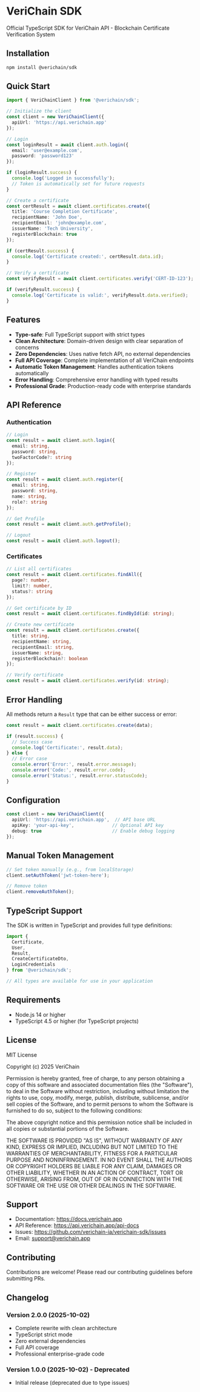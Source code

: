 # VeriChain SDK

Official TypeScript SDK for VeriChain API - Blockchain Certificate Verification System

## Installation

```bash
npm install @verichain/sdk
```

## Quick Start

```typescript
import { VeriChainClient } from '@verichain/sdk';

// Initialize the client
const client = new VeriChainClient({
  apiUrl: 'https://api.verichain.app'
});

// Login
const loginResult = await client.auth.login({
  email: 'user@example.com',
  password: 'password123'
});

if (loginResult.success) {
  console.log('Logged in successfully');
  // Token is automatically set for future requests
}

// Create a certificate
const certResult = await client.certificates.create({
  title: 'Course Completion Certificate',
  recipientName: 'John Doe',
  recipientEmail: 'john@example.com',
  issuerName: 'Tech University',
  registerBlockchain: true
});

if (certResult.success) {
  console.log('Certificate created:', certResult.data.id);
}

// Verify a certificate
const verifyResult = await client.certificates.verify('CERT-ID-123');

if (verifyResult.success) {
  console.log('Certificate is valid:', verifyResult.data.verified);
}
```

## Features

- **Type-safe**: Full TypeScript support with strict types
- **Clean Architecture**: Domain-driven design with clear separation of concerns
- **Zero Dependencies**: Uses native fetch API, no external dependencies
- **Full API Coverage**: Complete implementation of all VeriChain endpoints
- **Automatic Token Management**: Handles authentication tokens automatically
- **Error Handling**: Comprehensive error handling with typed results
- **Professional Grade**: Production-ready code with enterprise standards

## API Reference

### Authentication

```typescript
// Login
const result = await client.auth.login({
  email: string,
  password: string,
  twoFactorCode?: string
});

// Register
const result = await client.auth.register({
  email: string,
  password: string,
  name: string,
  role?: string
});

// Get Profile
const result = await client.auth.getProfile();

// Logout
const result = await client.auth.logout();
```

### Certificates

```typescript
// List all certificates
const result = await client.certificates.findAll({
  page?: number,
  limit?: number,
  status?: string
});

// Get certificate by ID
const result = await client.certificates.findById(id: string);

// Create new certificate
const result = await client.certificates.create({
  title: string,
  recipientName: string,
  recipientEmail: string,
  issuerName: string,
  registerBlockchain?: boolean
});

// Verify certificate
const result = await client.certificates.verify(id: string);
```

## Error Handling

All methods return a `Result` type that can be either success or error:

```typescript
const result = await client.certificates.create(data);

if (result.success) {
  // Success case
  console.log('Certificate:', result.data);
} else {
  // Error case
  console.error('Error:', result.error.message);
  console.error('Code:', result.error.code);
  console.error('Status:', result.error.statusCode);
}
```

## Configuration

```typescript
const client = new VeriChainClient({
  apiUrl: 'https://api.verichain.app',  // API base URL
  apiKey: 'your-api-key',              // Optional API key
  debug: true                          // Enable debug logging
});
```

## Manual Token Management

```typescript
// Set token manually (e.g., from localStorage)
client.setAuthToken('jwt-token-here');

// Remove token
client.removeAuthToken();
```

## TypeScript Support

The SDK is written in TypeScript and provides full type definitions:

```typescript
import { 
  Certificate, 
  User, 
  Result,
  CreateCertificateDto,
  LoginCredentials 
} from '@verichain/sdk';

// All types are available for use in your application
```

## Requirements

- Node.js 14 or higher
- TypeScript 4.5 or higher (for TypeScript projects)

## License

MIT License

Copyright (c) 2025 VeriChain

Permission is hereby granted, free of charge, to any person obtaining a copy
of this software and associated documentation files (the "Software"), to deal
in the Software without restriction, including without limitation the rights
to use, copy, modify, merge, publish, distribute, sublicense, and/or sell
copies of the Software, and to permit persons to whom the Software is
furnished to do so, subject to the following conditions:

The above copyright notice and this permission notice shall be included in all
copies or substantial portions of the Software.

THE SOFTWARE IS PROVIDED "AS IS", WITHOUT WARRANTY OF ANY KIND, EXPRESS OR
IMPLIED, INCLUDING BUT NOT LIMITED TO THE WARRANTIES OF MERCHANTABILITY,
FITNESS FOR A PARTICULAR PURPOSE AND NONINFRINGEMENT. IN NO EVENT SHALL THE
AUTHORS OR COPYRIGHT HOLDERS BE LIABLE FOR ANY CLAIM, DAMAGES OR OTHER
LIABILITY, WHETHER IN AN ACTION OF CONTRACT, TORT OR OTHERWISE, ARISING FROM,
OUT OF OR IN CONNECTION WITH THE SOFTWARE OR THE USE OR OTHER DEALINGS IN THE
SOFTWARE.

## Support

- Documentation: https://docs.verichain.app
- API Reference: https://api.verichain.app/api-docs
- Issues: https://github.com/verichain-ia/verichain-sdk/issues
- Email: support@verichain.app

## Contributing

Contributions are welcome! Please read our contributing guidelines before submitting PRs.

## Changelog

### Version 2.0.0 (2025-10-02)
- Complete rewrite with clean architecture
- TypeScript strict mode
- Zero external dependencies
- Full API coverage
- Professional enterprise-grade code

### Version 1.0.0 (2025-10-02) - Deprecated
- Initial release (deprecated due to type issues)
